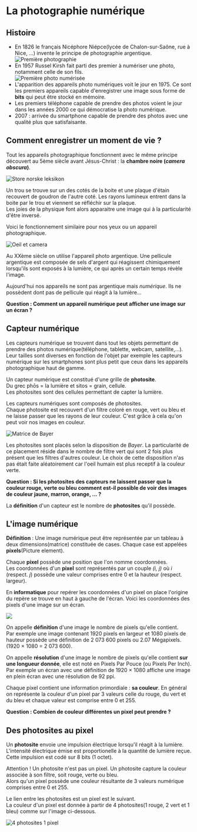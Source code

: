 # La photographie numérique  

## Histoire    

- En 1826 le français Nicéphore Niépce(lycée de Chalon-sur-Saône, rue à Nice, ...) invente le principe de photographie argentique.  
![Première photographie](img/point_de_vue_du_gras.png)    
- En 1957 Russel Kirsh fait parti des premier à numériser une photo, notamment celle de son fils.   
![Première photo numérisée](img/walden.png)  
- L'apparition des appareils photo numériques voit le jour en 1975. Ce sont les premiers appareils capable d'enregistrer une image sous forme de __bits__ qui peut être stocké en mémoire.     
- Les premiers téléphone capable de prendre des photos voient le jour dans les années 2000 ce qui démocratise la photo numérique.   
- 2007 : arrivée du smartphone capable de prendre des photos avec une qualité plus que satisfaisante.  



## Comment enregistrer un moment de vie ?  

Tout les appareils photographique fonctionnent avec le même principe découvert au 5ème siècle avant Jésus-Christ : la __chambre noire (_camera obscura_)__.  

![Store norske leksikon](img/camera_obscura.png)  

Un trou se trouve sur un des cotés de la boite et une plaque d'étain recouvert de goudron de l'autre coté. 
Les rayons lumineux entrent dans la boite par le trou et viennent se réfléchir sur la plaque.  
Les joies de la physique font alors apparaitre une image qui à la particularité d'être inversé. 


Voici le fonctionnement similaire pour nos yeux ou un appareil photographique. 

![Oeil et camera](img/oeil_et_camera.png)


Au XXème siècle on utilise l'appareil photo argentique. Une pellicule argentique est composée de sels d'argent qui réagissent chimiquement lorsqu'ils sont exposés à la lumière, ce qui après un certain temps révèle l'image.  

Aujourd'hui nos appareils ne sont pas argentique mais _numérique_. Ils ne possèdent dont pas de pellicule qui réagit à la lumière...


__Question : Comment un appareil numérique peut afficher une image sur un écran ?__


## Capteur numérique  

Les capteurs numérique se trouvent dans tout les objets permettant de prendre des photos numérique(téléphone, tablette, webcam, satellite,...).  
Leur tailles sont diverses en fonction de l'objet par exemple les capteurs numérique sur les smartphones sont plus petit que ceux dans les appareils photographique haut de gamme. 

Un capteur numérique est constitué d'une grille de __photosite__.  
Du grec phōs = la lumière et sitos = grain, cellule.  
Les photosites sont des cellules permettant de capter la lumière.  

Les capteurs numériques sont composés de photosites.  
Chaque photosite est recouvert d'un filtre coloré en rouge, vert ou bleu et ne laisse passer que les rayons de leur couleur. C'est grâce à cela qu'on peut voir nos images en couleur.   

![Matrice de Bayer](img/matrice_de_bayer.png)  

Les photosites sont placés selon la disposition de _Bayer_. 
La particularité de ce placement réside dans le nombre de filtre vert qui sont 2 fois plus présent que les filtres d'autres couleur. Le choix de cette disposition n'as pas était faite aléatoirement car l'oeil humain est plus receptif à la couleur verte. 


__Question : Si les photosites des capteurs ne laissent passer que la couleur rouge, verte ou bleu comment est-il possible de voir des images de couleur jaune, marron, orange, ... ?__


La __définition__ d'un capteur est le nombre de __photosites__ qu'il possède. 



## L'image numérique   

__Définition__ : Une image numérique peut être représentée par un tableau à deux dimensions(matrice) constituée de cases. Chaque case est appelées __pixels__(Picture element).  

Chaque __pixel__ possède une position que l'on nomme coordonnées.   
Les coordonnées d'un __pixel__ sont représentés par un couple _(i, j)_ où _i_ (respect. _j_) possède une valeur comprises entre 0 et la hauteur (respect. largeur).  

En __informatique__ pour repérer les coordonnées d'un pixel on place l'origine du repère se trouve en haut à gauche de l'écran. 
Voici les coordonnées des pixels d'une image sur un écran. 

![](img/coordonnees_pixel.png)  


On appelle __définition__ d'une image le nombre de pixels qu'elle contient.  
Par exemple une image contenant 1920 pixels en largeur et 1080 pixels de hauteur possède une définition de 2 073 600 pixels ou 2.07 Mégapixels. (1920 $\times$ 1080 = 2 073 600).   

On appelle __résolution__ d'une image le nombre de pixels qu'elle contient __sur une longueur donnée__, elle est noté en Pixels Par Pouce (ou Pixels Per Inch). Par exemple un écran avec une définition de 1920 $\times$ 1080 affiche une image en plein écran avec une résolution de 92 ppi. 

Chaque pixel contient une information primordiale : __sa couleur__. En général on représente la couleur d'un pixel par 3 valeurs celle du rouge, du vert et du bleu et chaque valeur est comprise entre 0 et 255.  

__Question : Combien de couleur différentes un pixel peut prendre ?__


## Des photosites au pixel  

Un __photosite__ envoie une impulsion électrique lorsqu'il réagit à la lumière. L'intensité électrique émise est proportionelle à la quantité de lumière reçue. 
Cette impulsion est codé sur 8 bits (1 octet).    

Attention ! Un photosite n'est pas un pixel. Un photosite capture la couleur associée à son filtre, soit rouge, verte ou bleu.    
Alors qu'un pixel possède une couleur résultante de 3 valeurs numérique comprises entre 0 et 255.    

Le lien entre les photosites est un pixel est le suivant.    
La couleur d'un pixel est donnée à partir de 4 photosites(1 rouge, 2 vert et 1 bleu) comme sur l'image ci-dessous.  

![4 photosites 1 pixel](img/4_photosites.png)  